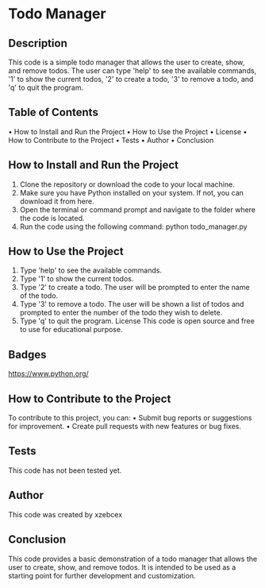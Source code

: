 # Todo Manager
## Description
This code is a simple todo manager that allows the user to create, show, and remove todos. The user can type 'help' to see the available commands, '1' to show the current todos, '2' to create a todo, '3' to remove a todo, and 'q' to quit the program.
## Table of Contents
•	How to Install and Run the Project
•	How to Use the Project
•	License
•	How to Contribute to the Project
•	Tests
•	Author
•	Conclusion
## How to Install and Run the Project
1.	Clone the repository or download the code to your local machine.
2.	Make sure you have Python installed on your system. If not, you can download it from here.
3.	Open the terminal or command prompt and navigate to the folder where the code is located.
4.	Run the code using the following command: python todo_manager.py
## How to Use the Project
1.	Type 'help' to see the available commands.
2.	Type '1' to show the current todos.
3.	Type '2' to create a todo. The user will be prompted to enter the name of the todo.
4.	Type '3' to remove a todo. The user will be shown a list of todos and prompted to enter the number of the todo they wish to delete.
5.	Type 'q' to quit the program.
License
This code is open source and free to use for educational purpose.
## Badges
  https://www.python.org/
## How to Contribute to the Project
To contribute to this project, you can:
•	Submit bug reports or suggestions for improvement.
•	Create pull requests with new features or bug fixes.
## Tests
This code has not been tested yet.
## Author
This code was created by xzebcex
## Conclusion
This code provides a basic demonstration of a todo manager that allows the user to create, show, and remove todos. It is intended to be used as a starting point for further development and customization.

